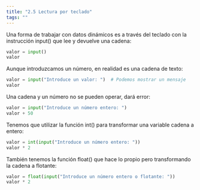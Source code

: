 ```yaml
---
title: "2.5 Lectura por teclado"
tags: ""
---
```


Una forma de trabajar con datos dinámicos es a través del teclado con la instrucción input() que lee y devuelve una cadena:

```python
valor = input()
valor
```

Aunque introduzcamos un número, en realidad es una cadena de texto:

```python
valor = input("Introduce un valor: ")  # Podemos mostrar un mensaje
valor
```

Una cadena y un número no se pueden operar, dará error:

```python
valor = input("Introduce un número entero: ")
valor + 50  
```

Tenemos que utilizar la función int() para transformar una variable cadena a entero:

```python
valor = int(input("Introduce un número entero: "))
valor * 2 
```

También tenemos la función float() que hace lo propio pero transformando la cadena a flotante:

```python
valor = float(input("Introduce un número entero o flotante: "))
valor * 2
```
